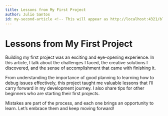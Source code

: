 ```yaml
---
title: Lessons from My First Project
author: Julio Santos
id: my-second-article <!-- This will appear as http://localhost:4321/blog/my-second-article -->
---
```


# Lessons from My First Project

Building my first project was an exciting and eye-opening experience. In this article, I talk about the challenges I faced, the creative solutions I discovered, and the sense of accomplishment that came with finishing it.

From understanding the importance of good planning to learning how to debug issues effectively, this project taught me valuable lessons that I’ll carry forward in my development journey. I also share tips for other beginners who are starting their first projects.

Mistakes are part of the process, and each one brings an opportunity to learn. Let’s embrace them and keep moving forward!
